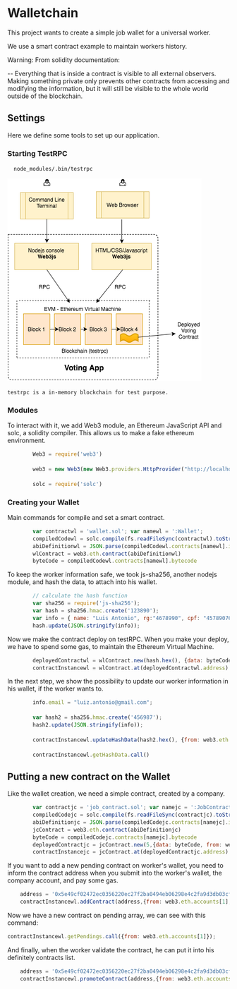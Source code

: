 # Walletchain

This project wants to create a simple job wallet for a universal worker.

We use a smart contract example to maintain workers history.

Warning: From solidity documentation:

-- Everything that is inside a contract is visible to all external observers. Making something private only prevents other contracts from accessing and modifying the information, but it will still be visible to the whole world outside of the blockchain.


## Settings

Here we define some tools to set up our application. 

### Starting TestRPC

```sh
  node_modules/.bin/testrpc
```

![TesteRPC](./rpc.png)

	testrpc is a in-memory blockchain for test purpose.

### Modules  

To interact with it, we add Web3 module, an Ethereum JavaScript API and solc, a solidity compiler. This allows us to make a fake ethereum environment. 

```Javascript
		Web3 = require('web3')

		web3 = new Web3(new Web3.providers.HttpProvider("http://localhost:8545"));

		solc = require('solc')
```

### Creating your Wallet

Main commands for compile and set a smart contract.

```Javascript
		var contractwl = 'wallet.sol'; var namewl = ':Wallet';
		compiledCodewl = solc.compile(fs.readFileSync(contractwl).toString())
		abiDefinitionwl = JSON.parse(compiledCodewl.contracts[namewl].interface)
		wlContract = web3.eth.contract(abiDefinitionwl)
		byteCode = compiledCodewl.contracts[namewl].bytecode		
```

To keep the worker information safe, we took js-sha256, another nodejs module, and hash the data, to attach into his wallet.

```Javascript
		// calculate the hash function
		var sha256 = require('js-sha256');
		var hash = sha256.hmac.create('123890');
		var info = { name: "Luis Antonio", rg:"4678990", cpf: "45789076544" }
		hash.update(JSON.stringify(info));
```

Now we make the contract deploy on testRPC. When you make your deploy, we have to spend some gas, to maintain the Ethereum Virtual Machine.

```Javascript
		deployedContractwl = wlContract.new(hash.hex(), {data: byteCode, from: web3.eth.accounts[0], gas: 4700000})
		contractInstancewl = wlContract.at(deployedContractwl.address)
```

In the next step, we show the possibility to update our worker information in his wallet, if the worker wants to.

```Javascript
		info.email = "luiz.antonio@gmail.com";

		var hash2 = sha256.hmac.create('456987');
		hash2.update(JSON.stringify(info));

		contractInstancewl.updateHashData(hash2.hex(), {from: web3.eth.accounts[0], gas:100000})

		contractInstancewl.getHashData.call()
```

## Putting a new contract on the Wallet

Like the wallet creation, we need a simple contract, created by a company. 

```Javascript
		var contractjc = 'job_contract.sol'; var namejc = ':JobContract';
		compiledCodejc = solc.compile(fs.readFileSync(contractjc).toString())
		abiDefinitionjc = JSON.parse(compiledCodejc.contracts[namejc].interface)
		jcContract = web3.eth.contract(abiDefinitionjc)
		byteCode = compiledCodejc.contracts[namejc].bytecode
		deployedContractjc = jcContract.new(5,{data: byteCode, from: web3.eth.accounts[1], gas: 4700000})
		contractInstancejc = jcContract.at(deployedContractjc.address)

```

If you want to add a new pending contract on worker's wallet, you need to inform the contract address when you submit into the worker's wallet, the company account, and pay some gas.

```Javascript
	address = '0x5e49cf02472ec0356220ec27f2ba0494eb06298e4c2fa9d3db03cff7f6e6fee7';
	contractInstancewl.addContract(address,{from: web3.eth.accounts[1], gas:100000})
```

Now we have a new contract on pending array, we can see with this command:

```Javascript
contractInstancewl.getPendings.call({from: web3.eth.accounts[1]});
```

And finally, when the worker validate the contract, he can put it into his definitely contracts list.

```Javascript
	address = '0x5e49cf02472ec0356220ec27f2ba0494eb06298e4c2fa9d3db03cff7f6e6fee7';
	contractInstancewl.promoteContract(address,{from: web3.eth.accounts[0], gas:100000})
```
